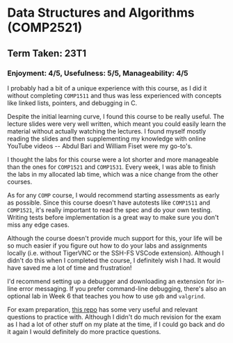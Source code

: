 # Data Structures and Algorithms (COMP2521)

## Term Taken: 23T1

### Enjoyment: 4/5, Usefulness: 5/5, Manageability: 4/5

I probably had a bit of a unique experience with this course, as I did it without
completing `COMP1511` and thus was less experienced with concepts like linked lists,
pointers, and debugging in C.

Despite the initial learning curve, I found this course to be really useful.
The lecture slides were very well written, which meant you could easily learn
the material without actually watching the lectures. I found myself mostly
reading the slides and then supplementing my knowledge with online YouTube videos
-- Abdul Bari and William Fiset were my go-to's.

I thought the labs for this course were a lot shorter and more manageable than
the ones for `COMP1521` and `COMP1531`. Every week, I was able to finish the
labs in my allocated lab time, which was a nice change from the other courses.

As for any `COMP` course, I would recommend starting assessments as early as possible.
Since this course doesn't have autotests like `COMP1511` and `COMP1521`, it's really important to
read the spec and do your own testing. Writing tests before implementation is a great way to
make sure you don't miss any edge cases.

Although the course doesn't provide much support for this, your life will be
so much easier if you figure out how to do your labs and assignments locally
(i.e. without TigerVNC or the SSH-FS VSCode extension). Although I didn't do this
when I completed the course, I definitely wish I had. It would have saved me a lot of time
and frustration!

I'd recommend setting up a debugger and downloading an extension for in-line error messaging.
If you prefer command-line debugging, there's also an optional lab in Week 6
that teaches you how to use `gdb` and `valgrind`.

For exam preparation, [this repo](https://gist.github.com/jedavidson/1a99b8944897d532271fe164d4ce3049)
has some very useful and relevant questions to practice with.
Although I didn't do much revision for the exam as I had a lot of other stuff on my plate at the time,
if I could go back and do it again I would definitely do more practice questions.

